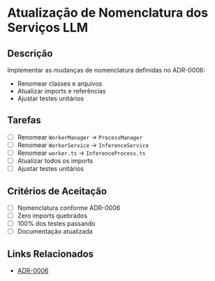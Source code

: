 # Atualização de Nomenclatura dos Serviços LLM

## Descrição
Implementar as mudanças de nomenclatura definidas no ADR-0006:
- Renomear classes e arquivos
- Atualizar imports e referências
- Ajustar testes unitários

## Tarefas
- [ ] Renomear `WorkerManager` → `ProcessManager`
- [ ] Renomear `WorkerService` → `InferenceService`
- [ ] Renomear `worker.ts` → `InferenceProcess.ts`
- [ ] Atualizar todos os imports
- [ ] Ajustar testes unitários

## Critérios de Aceitação
- [ ] Nomenclatura conforme ADR-0006
- [ ] Zero imports quebrados
- [ ] 100% dos testes passando
- [ ] Documentação atualizada

## Links Relacionados
- [ADR-0006](/docs/adr/ADR-0006-Nomenclatura-Servicos-LLM.md)